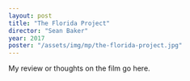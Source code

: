 ```yaml
---
layout: post
title: "The Florida Project"
director: "Sean Baker"
year: 2017
poster: "/assets/img/mp/the-florida-project.jpg"
---
```


My review or thoughts on the film go here.
